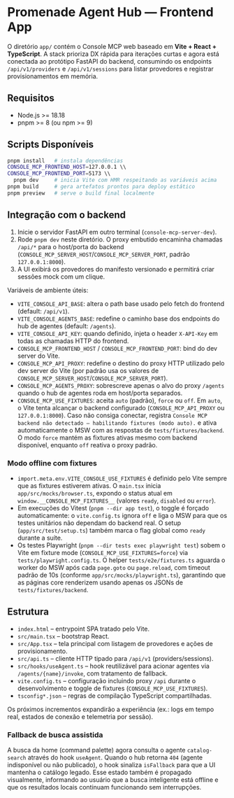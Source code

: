 # Promenade Agent Hub — Frontend App

O diretório `app/` contém o Console MCP web baseado em **Vite + React + TypeScript**. A stack prioriza DX rápida para
iterações curtas e agora está conectada ao protótipo FastAPI do backend, consumindo os endpoints `/api/v1/providers` e
`/api/v1/sessions` para listar provedores e registrar provisionamentos em memória.

## Requisitos

- Node.js >= 18.18
- pnpm >= 8 (ou npm >= 9)

## Scripts Disponíveis

```bash
pnpm install   # instala dependências
CONSOLE_MCP_FRONTEND_HOST=127.0.0.1 \\
CONSOLE_MCP_FRONTEND_PORT=5173 \\
  pnpm dev     # inicia Vite com HMR respeitando as variáveis acima
pnpm build     # gera artefatos prontos para deploy estático
pnpm preview   # serve o build final localmente
```

## Integração com o backend

1. Inicie o servidor FastAPI em outro terminal (`console-mcp-server-dev`).
2. Rode `pnpm dev` neste diretório. O proxy embutido encaminha chamadas `/api/*` para o host/porta do backend
   (`CONSOLE_MCP_SERVER_HOST`/`CONSOLE_MCP_SERVER_PORT`, padrão `127.0.0.1:8000`).
3. A UI exibirá os provedores do manifesto versionado e permitirá criar sessões mock com um clique.

Variáveis de ambiente úteis:
- `VITE_CONSOLE_API_BASE`: altera o path base usado pelo fetch do frontend (default: `/api/v1`).
- `VITE_CONSOLE_AGENTS_BASE`: redefine o caminho base dos endpoints do hub de agentes (default: `/agents`).
- `VITE_CONSOLE_API_KEY`: quando definido, injeta o header `X-API-Key` em todas as chamadas HTTP do frontend.
- `CONSOLE_MCP_FRONTEND_HOST` / `CONSOLE_MCP_FRONTEND_PORT`: bind do dev server do Vite.
- `CONSOLE_MCP_API_PROXY`: redefine o destino do proxy HTTP utilizado pelo dev server do Vite (por padrão usa os valores
  de `CONSOLE_MCP_SERVER_HOST`/`CONSOLE_MCP_SERVER_PORT`).
- `CONSOLE_MCP_AGENTS_PROXY`: sobrescreve apenas o alvo do proxy `/agents` quando o hub de agentes roda em host/porta separados.
- `CONSOLE_MCP_USE_FIXTURES`: aceita `auto` (padrão), `force` ou `off`. Em `auto`, o Vite tenta alcançar o backend configurado
    (`CONSOLE_MCP_API_PROXY` ou `127.0.0.1:8000`). Caso não consiga conectar, registra `Console MCP backend não detectado —
    habilitando fixtures (modo auto).` e ativa automaticamente o MSW com as respostas de `tests/fixtures/backend`. O modo `force`
    mantém as fixtures ativas mesmo com backend disponível, enquanto `off` reativa o proxy padrão.

### Modo offline com fixtures

- `import.meta.env.VITE_CONSOLE_USE_FIXTURES` é definido pelo Vite sempre que as fixtures estiverem ativas. O `main.tsx` inicia
  `app/src/mocks/browser.ts`, expondo o status atual em `window.__CONSOLE_MCP_FIXTURES__` (valores `ready`, `disabled` ou `error`).
- Em execuções do Vitest (`pnpm --dir app test`), o toggle é forçado automaticamente: o `vite.config.ts` ignora `off` e liga o
  MSW para que os testes unitários não dependam do backend real. O setup (`app/src/test/setup.ts`) também marca o flag global
  como `ready` durante a suíte.
- Os testes Playwright (`pnpm --dir tests exec playwright test`) sobem o Vite em fixture mode (`CONSOLE_MCP_USE_FIXTURES=force`)
  via `tests/playwright.config.ts`. O helper `tests/e2e/fixtures.ts` aguarda o worker do MSW após cada `page.goto` ou
  `page.reload`, com timeout padrão de 10s (conforme `app/src/mocks/playwright.ts`), garantindo que as páginas core renderizem
  usando apenas os JSONs de `tests/fixtures/backend`.

## Estrutura

- `index.html` – entrypoint SPA tratado pelo Vite.
- `src/main.tsx` – bootstrap React.
- `src/App.tsx` – tela principal com listagem de provedores e ações de provisionamento.
- `src/api.ts` – cliente HTTP tipado para `/api/v1` (providers/sessions).
- `src/hooks/useAgent.ts` – hook reutilizável para acionar agentes via `/agents/{name}/invoke`, com tratamento de fallback.
- `vite.config.ts` – configuração incluindo proxy `/api` durante o desenvolvimento e toggle de fixtures (`CONSOLE_MCP_USE_FIXTURES`).
- `tsconfig*.json` – regras de compilação TypeScript compartilhadas.

Os próximos incrementos expandirão a experiência (ex.: logs em tempo real, estados de conexão e telemetria por sessão).

### Fallback de busca assistida

A busca da home (command palette) agora consulta o agente `catalog-search` através do hook `useAgent`. Quando o hub
retorna `404` (agente indisponível ou não publicado), o hook sinaliza `isFallback` para que a UI mantenha o catálogo
legado. Esse estado também é propagado visualmente, informando ao usuário que a busca inteligente está offline e que os
resultados locais continuam funcionando sem interrupções.
